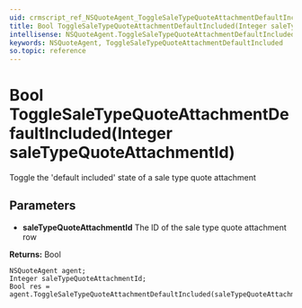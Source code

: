 ```yaml
---
uid: crmscript_ref_NSQuoteAgent_ToggleSaleTypeQuoteAttachmentDefaultIncluded
title: Bool ToggleSaleTypeQuoteAttachmentDefaultIncluded(Integer saleTypeQuoteAttachmentId)
intellisense: NSQuoteAgent.ToggleSaleTypeQuoteAttachmentDefaultIncluded
keywords: NSQuoteAgent, ToggleSaleTypeQuoteAttachmentDefaultIncluded
so.topic: reference
---
```


# Bool ToggleSaleTypeQuoteAttachmentDefaultIncluded(Integer saleTypeQuoteAttachmentId)

Toggle the 'default included' state of a sale type quote attachment

## Parameters

* **saleTypeQuoteAttachmentId** The ID of the sale type quote attachment row

**Returns:** Bool

```crmscript
NSQuoteAgent agent;
Integer saleTypeQuoteAttachmentId;
Bool res = agent.ToggleSaleTypeQuoteAttachmentDefaultIncluded(saleTypeQuoteAttachmentId);
```

